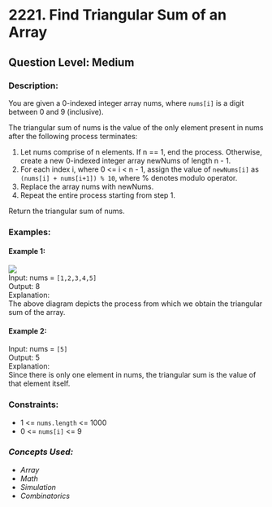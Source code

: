 # 2221. Find Triangular Sum of an Array
## Question Level: Medium
### Description:
You are given a 0-indexed integer array nums, where `nums[i]` is a digit between 0 and 9 (inclusive).

The triangular sum of nums is the value of the only element present in nums after the following process terminates:
1. Let nums comprise of n elements. If n == 1, end the process. Otherwise, create a new 0-indexed integer array newNums of length n - 1.
2. For each index i, where 0 <= i < n - 1, assign the value of `newNums[i]` as `(nums[i] + nums[i+1]) % 10`, where % denotes modulo operator.
3. Replace the array nums with newNums.
4. Repeat the entire process starting from step 1.

Return the triangular sum of nums.

### Examples:
#### Example 1:

<img src="https://assets.leetcode.com/uploads/2022/02/22/ex1drawio.png"><br>
Input: nums = `[1,2,3,4,5]`  
Output: 8  
Explanation:  
The above diagram depicts the process from which we obtain the triangular sum of the array.  
#### Example 2:

Input: nums = `[5]`  
Output: 5  
Explanation:  
Since there is only one element in nums, the triangular sum is the value of that element itself.   

### Constraints:

- 1 <= `nums.length` <= 1000
- 0 <= `nums[i]` <= 9

### <i>Concepts Used:
- Array
- Math
- Simulation
- Combinatorics</i>